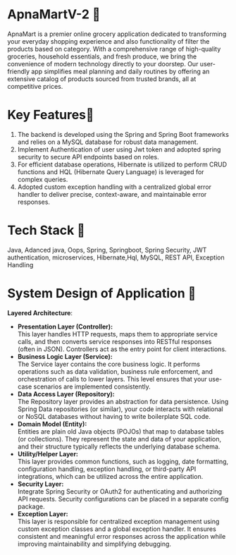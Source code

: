 # ApnaMartV-2 🛒
ApnaMart is a premier online grocery application dedicated to transforming your everyday shopping experience and also functionality of filter the products based on category. With a comprehensive range of high-quality groceries, household essentials, and fresh produce, we bring the convenience of modern technology directly to your doorstep. Our user-friendly app simplifies meal planning and daily routines by offering an extensive catalog of products sourced from trusted brands, all at competitive prices.


# Key Features🚀
1. The backend is developed using the Spring and Spring Boot frameworks and relies on a MySQL database for robust data management.
2. Implement Authentication of user using Jwt token and adopted spring security to secure API endpoints based on roles.
3. For efficient database operations, Hibernate is utilized to perform CRUD functions and HQL (Hibernate Query Language) is leveraged for complex queries.
4. Adopted custom exception handling with a centralized global error handler to deliver precise, context-aware, and maintainable error responses.

# Tech Stack 🧰 
 Java, Adanced java, Oops, Spring, Springboot, Spring Security, JWT authentication, microservices, Hibernate,Hql, MySQL, REST API, Exception Handling

 # System Design of Application 📌
 **Layered Architecture**: </br>
 <ul> <li><b> Presentation Layer (Controller):</li> </b>
This layer handles HTTP requests, maps them to appropriate service calls, and then converts service responses into RESTful responses (often in JSON). Controllers act as the entry point for client interactions.
<li><b>Business Logic Layer (Service): </li></b>
The Service layer contains the core business logic. It performs operations such as data validation, business rule enforcement, and orchestration of calls to lower layers. This level ensures that your use-case scenarios are implemented consistently.
   <li><b> Data Access Layer (Repository): </li></b>
The Repository layer provides an abstraction for data persistence. Using Spring Data repositories (or similar), your code interacts with relational or NoSQL databases without having to write boilerplate SQL code.
   <li><b>Domain Model (Entity):</li></b>
Entities are plain old Java objects (POJOs) that map to database tables (or collections). They represent the state and data of your application, and their structure typically reflects the underlying database schema.
  <li><b>Utility/Helper Layer: </li> </b>
This layer provides common functions, such as logging, date formatting, configuration handling, exception handling, or third-party API integrations, which can be utilized across the entire application.
  <li><b> Security Layer: </li></b>
Integrate Spring Security or OAuth2 for authenticating and authorizing API requests. Security configurations can be placed in a separate config package.
   <li><b>Exception Layer:</li></b> This layer is responsible for centralized exception management using custom exception classes and a global exception handler. It ensures consistent and meaningful error responses across the application while improving maintainability and simplifying debugging.
</ul>
